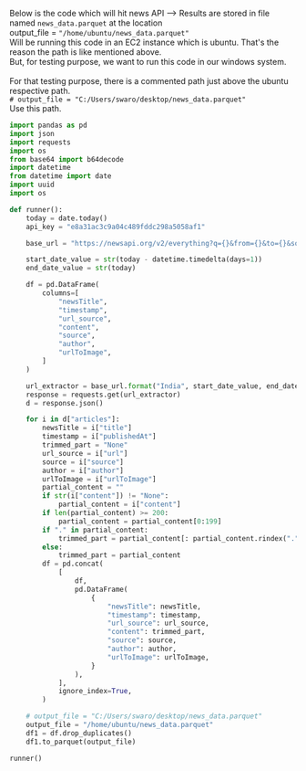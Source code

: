 Below is the code which will hit news API --> Results are stored in file named `news_data.parquet` at the location</br>
output_file = `"/home/ubuntu/news_data.parquet"`</br>
Will be running this code in an EC2 instance which is ubuntu. That's the reason the path is like mentioned above.</br>
But, for testing purpose, we want to run this code in our windows system.</br>  
For that testing purpose, there is a commented path just above the ubuntu respective path.</br>
`# output_file = "C:/Users/swaro/desktop/news_data.parquet"`</br>
Use this path.

```python
import pandas as pd
import json
import requests
import os
from base64 import b64decode
import datetime
from datetime import date
import uuid
import os

def runner():
    today = date.today()
    api_key = "e8a31ac3c9a04c489fddc298a5058af1"

    base_url = "https://newsapi.org/v2/everything?q={}&from={}&to={}&sortBy=popularity&apiKey={}&language=en"

    start_date_value = str(today - datetime.timedelta(days=1))
    end_date_value = str(today)

    df = pd.DataFrame(
        columns=[
            "newsTitle",
            "timestamp",
            "url_source",
            "content",
            "source",
            "author",
            "urlToImage",
        ]
    )

    url_extractor = base_url.format("India", start_date_value, end_date_value, api_key)
    response = requests.get(url_extractor)
    d = response.json()

    for i in d["articles"]:
        newsTitle = i["title"]
        timestamp = i["publishedAt"]
        trimmed_part = "None"
        url_source = i["url"]
        source = i["source"]
        author = i["author"]
        urlToImage = i["urlToImage"]
        partial_content = ""
        if str(i["content"]) != "None":
            partial_content = i["content"]
        if len(partial_content) >= 200:
            partial_content = partial_content[0:199]
        if "." in partial_content:
            trimmed_part = partial_content[: partial_content.rindex(".")]
        else:
            trimmed_part = partial_content
        df = pd.concat(
            [
                df,
                pd.DataFrame(
                    {
                        "newsTitle": newsTitle,
                        "timestamp": timestamp,
                        "url_source": url_source,
                        "content": trimmed_part,
                        "source": source,
                        "author": author,
                        "urlToImage": urlToImage,
                    }
                ),
            ],
            ignore_index=True,
        )

    # output_file = "C:/Users/swaro/desktop/news_data.parquet"
    output_file = "/home/ubuntu/news_data.parquet"
    df1 = df.drop_duplicates()
    df1.to_parquet(output_file)

runner()
```
